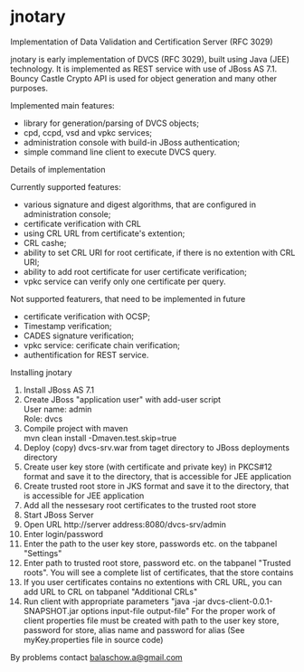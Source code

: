 jnotary
=======

Implementation of Data Validation and Certification Server (RFC 3029)

jnotary is early implementation of DVCS (RFC 3029), built using Java (JEE) technology.
It is implemented as REST service with use of JBoss AS 7.1. Bouncy Castle Crypto API is used for object generation and many other purposes.

Implemented main features:
- library for generation/parsing of DVCS objects;
- cpd, ccpd, vsd and vpkc services;
- administration console with build-in JBoss authentication;
- simple command line client to execute DVCS query.

Details of implementation

Currently supported features:
- various signature and digest algorithms, that are configured in administration console;
- certificate verification with CRL
- using CRL URL from certificate's extention;
- CRL cashe;
- ability to set CRL URI for root certificate, if there is no extention with CRL URI;
- ability to add root certificate for user certificate verification;
- vpkc service can verify only one certificate per query.


Not supported featurers, that need to be implemented in future
- certificate verification with OCSP;
- Timestamp verification;
- CADES signature verification;
- vpkc service: cerificate chain verification;
- authentification for REST service.


Installing jnotary

1. Install JBoss AS 7.1
2. Create JBoss "application user" with add-user script  
User name: admin  
Role: dvcs  
3. Compile project with maven  
mvn clean install -Dmaven.test.skip=true
4. Deploy (copy) dvcs-srv.war from taget directory to JBoss deployments directory
5. Create user key store (with certificate and private key) in PKCS#12 format and save it to the directory, that is accessible for JEE application
6. Create trusted root store in JKS format and save it to the directory, that is accessible for JEE application
7. Add all the nessesary root certificates to the trusted root store
8. Start JBoss Server
9. Open URL http://server address:8080/dvcs-srv/admin
10. Enter login/password
11. Enter the path to the user key store, passwords etc. on the tabpanel "Settings"
12. Enter path to trusted root store, password etc. on the tabpanel "Trusted roots". You will see a complete list of certificates, that the store contains
13. If you user certificates contains no extentions with CRL URL, you can add URL to CRL on tabpanel "Additional CRLs"
14. Run client with appropriate parameters "java -jar dvcs-client-0.0.1-SNAPSHOT.jar options input-file output-file"
For the proper work of client properties file must be created with path to the user key store, password for store, alias name and password for alias
(See myKey.properties file in source code)

By problems contact 
balaschow.a@gmail.com


